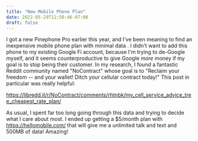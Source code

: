 ```yaml
---
title: "New Mobile Phone Plan"
date: 2022-05-29T12:50:46-07:00
draft: false
---
```

I got a new Pinephone Pro earlier this year, and I've been meaning to find an inexpensive mobile phone plan with minimal data . I didn't want to add this phone to my existing Google Fi account, because I'm trying to de-Google myself, and it seems counterproductive to give Google *more* money if my goal is to stop being their customer. In my research, I found a fantastic Reddit community named "NoContract" whose goal is to "Reclaim your freedom -- and your wallet! Ditch your cellular contract today!" This post in particular was really helpful:

https://libredd.it/r/NoContract/comments/rhtnbk/my_cell_service_advice_tree_cheapest_rate_plan/

As usual, I spent far too long going through this data and trying to decide what I care about most. I ended up getting a $5/month plan with https://hellomobile.com/ that will give me a unlimited talk and text and 500MB of data! Amazing!
